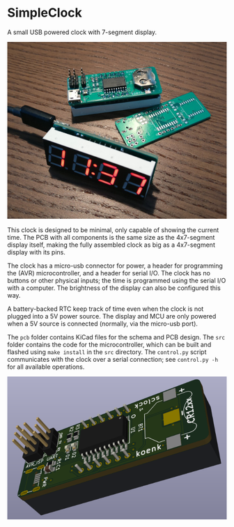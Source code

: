 # SimpleClock

A small USB powered clock with 7-segment display.

![Picture of finished clock](docs/final-pic.jpg)

This clock is designed to be minimal, only capable of showing the current time.
The PCB with all components is the same size as the 4x7-segment display itself,
making the fully assembled clock as big as a 4x7-segment display with its pins.

The clock has a micro-usb connector for power, a header for programming the
(AVR) microcontroller, and a header for serial I/O. The clock has no buttons or
other physical inputs; the time is programmed using the serial I/O with
a computer. The brightness of the display can also be configured this way.

A battery-backed RTC keep track of time even when the clock is not plugged into
a 5V power source. The display and MCU are only powered when a 5V source is
connected (normally, via the micro-usb port).

The `pcb` folder contains KiCad files for the schema and PCB design. The `src`
folder contains the code for the microcontroller, which can be built and flashed
using `make install` in the `src` directory. The `control.py` script
communicates with the clock over a serial connection; see `control.py -h` for
all available operations.

![KiCad PCB render](docs/kicad-pcb-3d.png)
